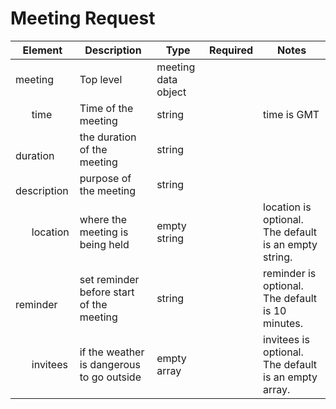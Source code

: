 ﻿# Meeting Request

|Element| Description | Type | Required|  Notes|
|-----|-----|-----|------|-----| 
| meeting | Top level| meeting data object | |
| &nbsp; &nbsp; &nbsp; time | Time of the meeting | string| |time is GMT|
| &nbsp; &nbsp; &nbsp; duration | the duration of the meeting | string | |
| &nbsp; &nbsp; &nbsp; description | purpose of the meeting| string | |
| &nbsp; &nbsp; &nbsp; location | where the meeting is being held| empty string | |location is optional. The default is an empty string. |
| &nbsp; &nbsp; &nbsp; reminder| set reminder before start of the meeting| string | |reminder is optional. The default is 10 minutes.|
| &nbsp; &nbsp; &nbsp; invitees| if the weather is dangerous to go outside| empty array | |invitees is optional. The default is an empty array. |







